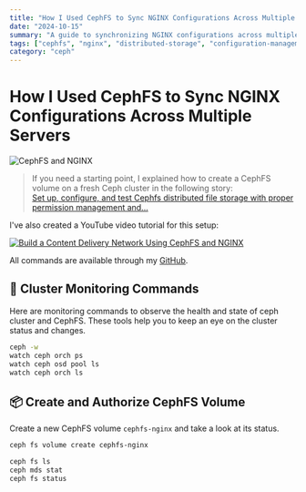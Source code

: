 ```yaml
---
title: "How I Used CephFS to Sync NGINX Configurations Across Multiple Servers"
date: "2024-10-15"
summary: "A guide to synchronizing NGINX configurations across multiple servers using CephFS distributed file storage"
tags: ["cephfs", "nginx", "distributed-storage", "configuration-management", "load-balancing"]
category: "ceph"
---
```


# How I Used CephFS to Sync NGINX Configurations Across Multiple Servers

![CephFS and NGINX](https://miro.medium.com/v2/resize:fit:1000/1*nGE8kTAmiBU8f6Z-upTCMw.png)

> If you need a starting point, I explained how to create a CephFS volume on a fresh Ceph cluster in the following story:  
> [Set up, configure, and test Cephfs distributed file storage with proper permission management and...](https://medium.com/@hojat_gazestani/the-complete-cephfs-tutorial-for-2024-2d0e3d161fa4)

I've also created a YouTube video tutorial for this setup:  

[![Build a Content Delivery Network Using CephFS and NGINX](https://i.ytimg.com/vi/T0DW0Sd8yss/hqdefault.jpg)](https://www.youtube.com/watch?v=T0DW0Sd8yss)

All commands are available through my [GitHub](https://github.com/hojat-gazestani/openstack/blob/main/Ceph/octapus/08-cephfs-file-storage.md).

## 📡 Cluster Monitoring Commands
Here are monitoring commands to observe the health and state of ceph cluster and CephFS. These tools help you to keep an eye on the cluster status and changes.

```bash
ceph -w
watch ceph orch ps
watch ceph osd pool ls
watch ceph orch ls
```

## 📦 Create and Authorize CephFS Volume
Create a new CephFS volume `cephfs-nginx` and take a look at its status.

```bash
ceph fs volume create cephfs-nginx

ceph fs ls
ceph mds stat
ceph fs status
```
